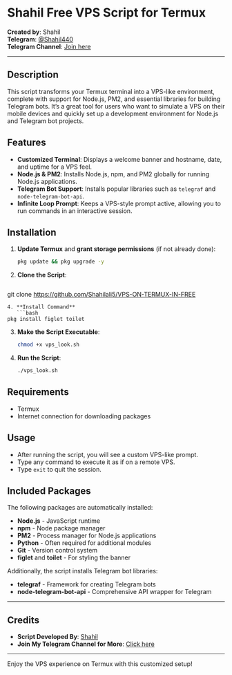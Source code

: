 
# Shahil Free VPS Script for Termux

**Created by**: Shahil  
**Telegram**: [@Shahil440](https://t.me/Shahil440)  
**Telegram Channel**: [Join here](https://t.me/+565zq0XLr2g1ZjI1)

---

## Description

This script transforms your Termux terminal into a VPS-like environment, complete with support for Node.js, PM2, and essential libraries for building Telegram bots. It’s a great tool for users who want to simulate a VPS on their mobile devices and quickly set up a development environment for Node.js and Telegram bot projects.

## Features

- **Customized Terminal**: Displays a welcome banner and hostname, date, and uptime for a VPS feel.
- **Node.js & PM2**: Installs Node.js, npm, and PM2 globally for running Node.js applications.
- **Telegram Bot Support**: Installs popular libraries such as `telegraf` and `node-telegram-bot-api`.
- **Infinite Loop Prompt**: Keeps a VPS-style prompt active, allowing you to run commands in an interactive session.

## Installation

1. **Update Termux** and **grant storage permissions** (if not already done):
   ```bash
   pkg update && pkg upgrade -y
   ```

2. **Clone the Script**:
   ```bash
  git clone https://github.com/Shahilali5/VPS-ON-TERMUX-IN-FREE
```
4. **Install Command**
   ```bash
pkg install figlet toilet
```
3. **Make the Script Executable**:
   ```bash
   chmod +x vps_look.sh
   ```

4. **Run the Script**:
   ```bash
   ./vps_look.sh
   ```

## Requirements

- Termux
- Internet connection for downloading packages

## Usage

- After running the script, you will see a custom VPS-like prompt.
- Type any command to execute it as if on a remote VPS.
- Type `exit` to quit the session.

## Included Packages

The following packages are automatically installed:

- **Node.js** - JavaScript runtime
- **npm** - Node package manager
- **PM2** - Process manager for Node.js applications
- **Python** - Often required for additional modules
- **Git** - Version control system
- **figlet** and **toilet** - For styling the banner

Additionally, the script installs Telegram bot libraries:
- **telegraf** - Framework for creating Telegram bots
- **node-telegram-bot-api** - Comprehensive API wrapper for Telegram

---

## Credits

- **Script Developed By**: [Shahil](https://t.me/Shahil440)
- **Join My Telegram Channel for More**: [Click here](https://t.me/+565zq0XLr2g1ZjI1)

--- 

Enjoy the VPS experience on Termux with this customized setup!
